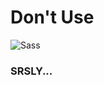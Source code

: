 # Don't Use

![Sass](https://iamcarrico.github.io/dont-use-sass/images/sass.svg)

### SRSLY...  <!-- .element: class="fragment" -->
